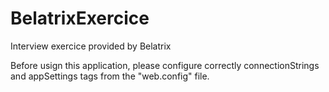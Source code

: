 # BelatrixExercice
Interview exercice provided by Belatrix

Before usign this application, please configure correctly connectionStrings and appSettings tags from the "web.config" file.
